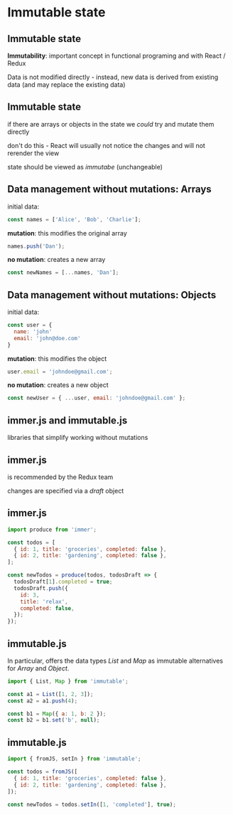# Immutable state

## Immutable state

**Immutability**: important concept in functional programing and with React / Redux

Data is not modified directly - instead, new data is derived from existing data (and may replace the existing data)

## Immutable state

if there are arrays or objects in the state we _could_ try and mutate them directly

don't do this - React will usually not notice the changes and will not rerender the view

state should be viewed as _immutabe_ (unchangeable)

## Data management without mutations: Arrays

initial data:

```js
const names = ['Alice', 'Bob', 'Charlie'];
```

**mutation**: this modifies the original array

```js
names.push('Dan');
```

**no mutation**: creates a new array

```js
const newNames = [...names, 'Dan'];
```

## Data management without mutations: Objects

initial data:

```js
const user = {
  name: 'john'
  email: 'john@doe.com'
}
```

**mutation**: this modifies the object

```js
user.email = 'johndoe@gmail.com';
```

**no mutation**: creates a new object

```js
const newUser = { ...user, email: 'johndoe@gmail.com' };
```

## immer.js and immutable.js

libraries that simplify working without mutations

## immer.js

is recommended by the Redux team

changes are specified via a _draft_ object

## immer.js

```js
import produce from 'immer';

const todos = [
  { id: 1, title: 'groceries', completed: false },
  { id: 2, title: 'gardening', completed: false },
];

const newTodos = produce(todos, todosDraft => {
  todosDraft[1].completed = true;
  todosDraft.push({
    id: 3,
    title: 'relax',
    completed: false,
  });
});
```

## immutable.js

In particular, offers the data types _List_ and _Map_ as immutable alternatives for _Array_ and _Object_.

```js
import { List, Map } from 'immutable';

const a1 = List([1, 2, 3]);
const a2 = a1.push(4);

const b1 = Map({ a: 1, b: 2 });
const b2 = b1.set('b', null);
```

## immutable.js

```js
import { fromJS, setIn } from 'immutable';

const todos = fromJS([
  { id: 1, title: 'groceries', completed: false },
  { id: 2, title: 'gardening', completed: false },
]);

const newTodos = todos.setIn([1, 'completed'], true);
```
